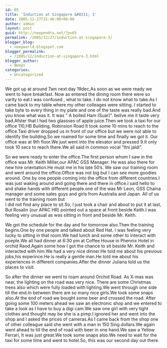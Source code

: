 ```yaml
---
id: 65
title: 'Induction at Singapore &#8211; 3'
date: 2005-12-27T15:46:00+00:00
author: admin
layout: post
guid: http://neependra.net/?p=65
permalink: /2005/12/27/induction-at-singapore-3/
blogger_blog:
  - neepworld.blogspot.com
blogger_permalink:
  - /2005/12/induction-at-singapore-3.html
blogger_author:
  - Neeps
categories:
  - Uncategorized
---
```

We got up at around 7am next day 19dec,As soon as we were ready we went to have breakfast. Now as entered the dining room there were so varity to eat.I was confused , what to take. I do not know what to take.As I came back to my table where my other colleages were sitting. I started to take byte to every thing in my plate and one of the taste was really bad.And you know what was it. It was &#8221; A boiled Ham (Suar)&#8221;. belive me it taste very bad.Afster that I had two glassses of apple juice.Then we took a taxi for our office 110,HB Building, Robinsion Road It took some 10 mins to reach to the office.Taxi driver dropped us in front of our office but we were not able to identify the building.So we roamed for some time and finally we got it. Our office was at 9th floor.We just went into the elevator and pressed 9.It only took 10 secs to reach there.We all said in common vocal &#8220;Itni jaldi&#8221;.

So we were ready to enter the office.The first person whom I saw in the office was Mr. Keith Miller,our APAC GSS Manager. He was also there for new hire orientation.He must me in his late 50&#8217;s. We saw our training room and went around the office.Office was not big but I can see more goodies around. One by one people coming into the office from different countries.I was just waking around and going there and there in office.I said hello to and shake hands with different people.one of the was Mr Leon, GSS Chaina manager and some sales guys and girls from Australia and Japan. All of us went to the training room but  
I did not find any place to sit.So, I just took a chair and about to put it at last, But Rosalin (our APAC HR) pointed out a space at front beside Keith.I was feeling very unusual as was sitting in front and beside Mr. Keith.

We got the schedule for the day and for tomorrow also.Then the training begins.One by one people and talked about Red Hat. I was feeling very lucky to sitting in that room.We had lunch and some other to interact with poeple.We all had dinner at 6:30 pm at Coffee House in Phennix Hotel in orchid Raod.Again some how I got the chance to sit beside Mr. Keith and interacted with him.We had a very nice dinner.He told me about his previous jobs,his experince.He is really a gentle man.He told me about his experiences in different companies.After the dinner Juliana told us the places to visit.

So after the dinner we went to roam around Orchid Road. As X-mas was near, the lighting on the road was very nice. There are some Christmas trees also which were fully loaded with lighting.We went through one side till the end.In between there are so many nice girls.We took some snaps also.At the end of road we bought some beer and crossed the road. After going some 100 meters ahead we saw an electronic shop and we entered to take a look as I have to buy a digi cam.We saw one girl with very tight clothes and thought may be she is a pimp.I ignored her and went into the shop and I asked the prices of cameras.As I came back from the shop one of other colleague said she went with a man in 150 Sing dollars.We again went ahead to till the end of road with beer in one hand.We saw a Yellow Ferrari, It was just great.We took some snaps also.We need to wait for the taxi for some time and went to hotel.So, this was our second day out there.